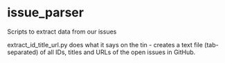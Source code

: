 issue_parser
============

Scripts to extract data from our issues

extract_id_title_url.py does what it says on the tin - creates a text file (tab-separated) of all IDs, titles and URLs of the open issues in GitHub.